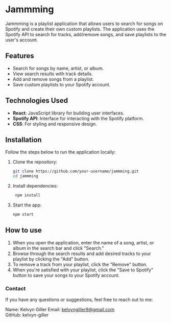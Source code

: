 # Jammming

Jammming is a playlist application that allows users to search for songs on Spotify and create their own custom playlists. The application uses the Spotify API to search for tracks, add/remove songs, and save playlists to the user's account.

## Features

- Search for songs by name, artist, or album.
- View search results with track details.
- Add and remove songs from a playlist.
- Save custom playlists to your Spotify account.

## Technologies Used

- **React**: JavaScript library for building user interfaces.
- **Spotify API**: Interface for interacting with the Spotify platform.
- **CSS**: For styling and responsive design.

## Installation

Follow the steps below to run the application locally:

1. Clone the repository:
   ```bash
   git clone https://github.com/your-username/jammming.git
   cd jammming
2. Install dependencies:
   ```bash
    npm install
3. Start the app:
    ````bash
    npm start

## How to use

1. When you open the application, enter the name of a song, artist, or album in the search bar and click "Search."
2. Browse through the search results and add desired tracks to your playlist by clicking the "Add" button.
3. To remove a track from your playlist, click the "Remove" button.
4. When you're satisfied with your playlist, click the "Save to Spotify" button to save your songs to your Spotify account.

### Contact
If you have any questions or suggestions, feel free to reach out to me:

Name: Kelvyn Giller
Email: kelvyngiller9@gmail.com  
GitHub: kelvyn-giller